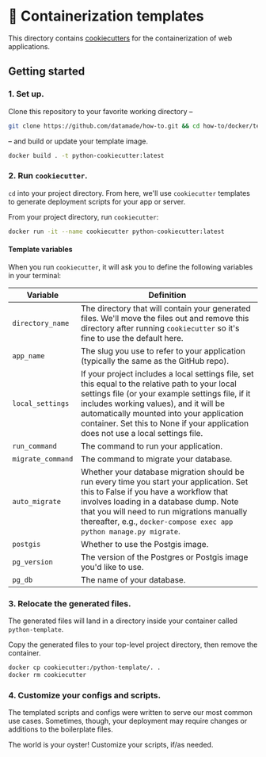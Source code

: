 # 🍪 Containerization templates

This directory contains [cookiecutters](https://github.com/audreyr/cookiecutter)
for the containerization of web applications.

## Getting started

### 1. Set up.

Clone this repository to your favorite working directory –

```bash
git clone https://github.com/datamade/how-to.git && cd how-to/docker/templates
```

– and build or update your template image.

```bash
docker build . -t python-cookiecutter:latest
```

### 2. Run `cookiecutter`.

`cd` into your project directory. From here, we'll use `cookiecutter` templates
to generate deployment scripts for your app or server.

From your project directory, run `cookiecutter`:

```bash
docker run -it --name cookiecutter python-cookiecutter:latest
```

#### Template variables

When you run `cookiecutter`, it will ask you to define the following variables
in your terminal:

| Variable | Definition |
| - | - |
| `directory_name` | The directory that will contain your generated files. We'll move the files out and remove this directory after running `cookiecutter` so it's fine to use the default here. |
| `app_name` | The slug you use to refer to your application (typically the same as the GitHub repo). |
| `local_settings` | If your project includes a local settings file, set this equal to the relative path to your local settings file (or your example settings file, if it includes working values), and it will be automatically mounted into your application container. Set this to None if your application does not use a local settings file. |
| `run_command` | The command to run your application. |
| `migrate_command` | The command to migrate your database. |
| `auto_migrate` | Whether your database migration should be run every time you start your application. Set this to False if you have a workflow that involves loading in a database dump. Note that you will need to run migrations manually thereafter, e.g., `docker-compose exec app python manage.py migrate`. |
| `postgis` | Whether to use the Postgis image. |
| `pg_version` | The version of the Postgres or Postgis image you'd like to use. |
| `pg_db` | The name of your database. |

### 3. Relocate the generated files.

The generated files will land in a directory inside your container called
`python-template`.

Copy the generated files to your top-level project directory, then remove the
container.

```bash
docker cp cookiecutter:/python-template/. .
docker rm cookiecutter
```

### 4. Customize your configs and scripts.

The templated scripts and configs were written to serve our most common use
cases. Sometimes, though, your deployment may require changes or additions to
the boilerplate files.

The world is your oyster! Customize your scripts, if/as needed.
